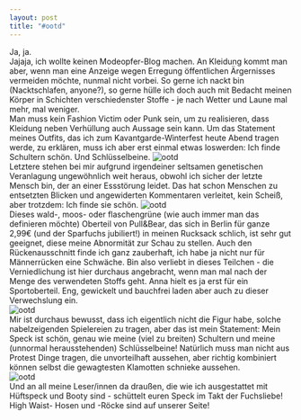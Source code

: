 ```yaml
---
layout: post
title: "#ootd"
---
```


Ja, ja.  
Jajaja, ich wollte keinen Modeopfer-Blog machen. 
An Kleidung kommt man aber, wenn man eine Anzeige wegen Erregung öffentlichen Ärgernisses vermeiden möchte, nunmal nicht vorbei. So gerne ich nackt bin (Nacktschlafen, anyone?), so gerne hülle ich doch auch mit Bedacht meinen Körper in Schichten verschiedenster Stoffe - je nach Wetter und Laune mal mehr, mal weniger.  
Man muss kein Fashion Victim oder Punk sein, um zu realisieren, dass Kleidung neben Verhüllung auch Aussage sein kann. Um das Statement meines Outfits, das ich zum Kavantgarde-Winterfest heute Abend tragen werde, zu erklären, muss ich aber erst einmal etwas loswerden: Ich finde Schultern schön. Und Schlüsselbeine. 
![ootd](http://farm6.staticflickr.com/5523/12255222075_f194c41343_c.jpg)  
Letztere stehen bei mir aufgrund irgendeiner seltsamen genetischen Veranlagung ungewöhnlich weit heraus, obwohl ich sicher der letzte Mensch bin, der an einer Essstörung leidet. Das hat schon Menschen zu entsetzten Blicken und angewiderten Kommentaren verleitet, kein Scheiß, aber trotzdem: Ich finde sie schön.
![ootd](http://farm6.staticflickr.com/5484/12255800256_57e506ffbd_c.jpg)  
Dieses wald-, moos- oder flaschengrüne (wie auch immer man das definieren möchte) Oberteil von Pull&Bear, das sich in Berlin für ganze 2,99€ (und der Sparfuchs jubiliert!) in meinen Rucksack schlich, ist sehr gut geeignet, diese meine Abnormität zur Schau zu stellen. Auch den Rückenausschnitt finde ich ganz zauberhaft, ich habe ja nicht nur für Männerrücken eine Schwäche. 
Bin also verliebt in dieses Teilchen - die Verniedlichung ist hier durchaus angebracht, wenn man mal nach der Menge des verwendeten Stoffs geht. Anna hielt es ja erst für ein Sportoberteil. Eng, gewickelt und bauchfrei laden aber auch zu dieser Verwechslung ein.  
![ootd](http://farm8.staticflickr.com/7301/12255394593_af925f3263_c.jpg)  
Mir ist durchaus bewusst, dass ich eigentlich nicht die Figur habe, solche nabelzeigenden Spielereien zu tragen, aber das ist mein Statement: Mein Speck ist schön, genau wie meine (viel zu breiten) Schultern und meine (unnormal herausstehenden) Schlüsselbeine! Natürlich muss man nicht aus Protest Dinge tragen, die unvorteilhaft aussehen, aber richtig kombiniert können selbst die gewagtesten Klamotten schnieke aussehen.  
![ootd](http://farm4.staticflickr.com/3768/12255392833_f80cbe57fc_c.jpg)  
Und an all meine Leser/innen da draußen, die wie ich ausgestattet mit Hüftspeck und Booty sind - schüttelt euren Speck im Takt der Fuchsliebe! High Waist- Hosen und -Röcke sind auf unserer Seite!